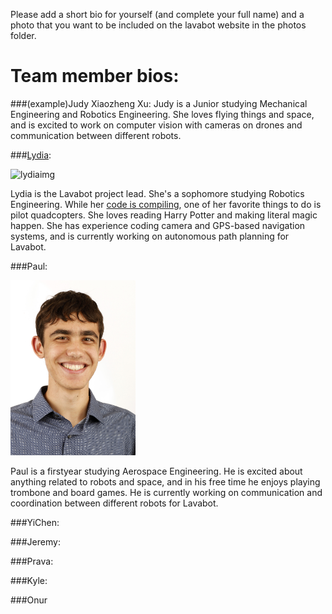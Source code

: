 Please add a short bio for yourself (and complete your full name) and a photo that you want to be included on the lavabot website in the photos folder. 

# Team member bios:

###(example)Judy Xiaozheng Xu:
Judy is a Junior studying Mechanical Engineering and Robotics Engineering. She loves flying things and space, and is excited to work on computer vision with cameras on drones and communication between different robots. 

###[Lydia](https://github.com/Oktober13):

![lydiaimg](http://lydiazuehsow.weebly.com/uploads/6/9/7/1/69718115/432485.jpg)

Lydia is the Lavabot project lead. She's a sophomore studying Robotics Engineering. While her [code is compiling](https://xkcd.com/303/), one of her favorite things to do is pilot quadcopters. She loves reading Harry Potter and making literal magic happen. She has experience coding camera and GPS-based navigation systems, and is currently working on autonomous path planning for Lavabot.

###Paul:

<img src="https://github.com/olinrobotics/Lavabot/blob/master/team_members_info/PaulNadan.jpg" width="200">

Paul is a firstyear studying Aerospace Engineering. He is excited about anything related to robots and space, and in his free time he enjoys playing trombone and board games. He is currently working on communication and coordination between different robots for Lavabot.

###YiChen: 

###Jeremy:


###Prava:


###Kyle:

###Onur


